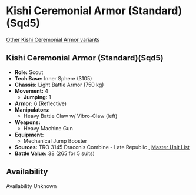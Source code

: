 # Kishi Ceremonial Armor (Standard)(Sqd5) 

[Other Kishi Ceremonial Armor variants](../kishi_ceremonial_armor.md) 

## Kishi Ceremonial Armor (Standard)(Sqd5) 

- **Role:** Scout 
- **Tech Base:** Inner Sphere (3105) 
- **Chassis:** Light Battle Armor (750 kg) 
- **Movement:** 4 
  - **Jumping:** 1 
- **Armor:** 6 (Reflective) 
- **Manipulators:** 
  - Heavy Battle Claw w/ Vibro-Claw (left) 
- **Weapons:** 
  - Heavy Machine Gun 
- **Equipment:** 
  - Mechanical Jump Booster 
- **Sources:** TRO 3145 Draconis Combine - Late Republic , [Master Unit List](http://masterunitlist.info/Unit/Details/8736) 
- **Battle Value:** 38 (265 for 5 suits) 

## Availability 

Availability Unknown 

